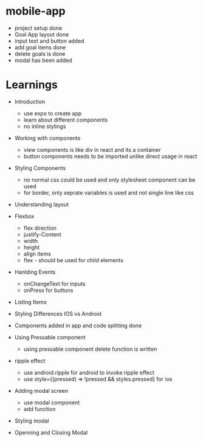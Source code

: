 # mobile-app
- project setup done
- Goal App layout done
- input text and button added
- add goal items done
- delete goals is done
- modal has been added


# Learnings

- Introduction
  - use expo to create app
  - learn about different components
  - no inline stylings

- Working with components
  - view components is like div in react and its a container
  - button components needs to be imported unlike direct usage in react

- Styling Components
  - no normal css could be used and only stylesheet component can be used
  - for border, only seprate variables is used and not single line like css

- Understanding layout

- Flexbox
  - flex direction
  - justify-Content
  - width
  - height
  - align items
  - flex - should be used for child elements

- Hanlding Events
  - onChangeText for inputs
  - onPress for buttons

- Listing Items

- Styling Differences IOS vs Android

- Components added in app and code splitting done

- Using Pressable component
  - using pressable component delete function is written

- ripple effect
   - use android.ripple for android to invoke ripple effect
   - use style={(pressed) => !pressed && styles.pressed} for ios
   
- Adding modal screen
  - use modal component
  - add function

- Styling modal

- Openning and Closing Modal